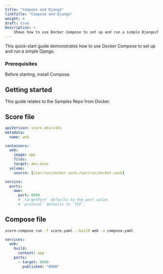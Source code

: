 ```yaml
---
title: "Compose and Django"
linkTitle: "Compose and Django"
weight: 4
draft: true
Description: >
    Shows how to use Docker Compose to set up and run a simple Django/PostgreSQL app.
---
```


<!-- sample -->

This quick-start guide demonstrates how to use Docker Compose to set up and run a simple Django.

### Prerequisites

Before starting, install Compose.

## Getting started

This guide relates to the Samples Repo from Docker.



## Score file

```yml
apiVersion: score.dev/v1b1
metadata:
  name: web

containers:
  web:
    image: app
    files:
    target: dev-envs
  volume:
    source: [/var/run/docker.sock:/var/run/docker.sock]

service:
  ports:
    www:
      port: 8000
      # `targetPort` defaults to the port value.
      # `protocol` defaults to `TCP`.

```

## Compose file

```bash
score-compose run -f score.yaml --build web -o compose.yaml
```

```yml
services:
  web:
    build:
      context: app
    ports:
      - target: 8000
        published: "8000"
```